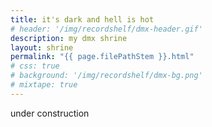 ```yaml
---
title: it's dark and hell is hot
# header: '/img/recordshelf/dmx-header.gif'
description: my dmx shrine
layout: shrine
permalink: "{{ page.filePathStem }}.html"
# css: true
# background: '/img/recordshelf/dmx-bg.png'
# mixtape: true
---
```


under construction